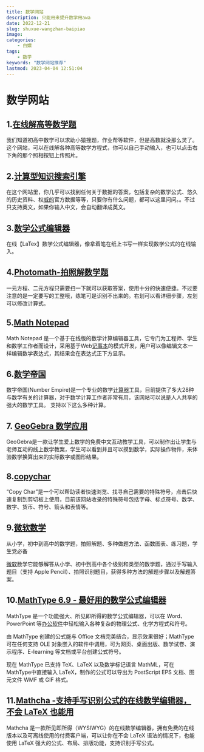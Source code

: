 ```yaml
---
title: 数学网站
description: 只能用来提升数学用awa
date: 2022-12-21
slug: shuxue-wangzhan-baipiao
image:
categories:
    - 白嫖
tags:
    - 数学
keywords: "数学网站推荐"
lastmod: 2023-04-04 12:51:04
---
```


# 数学网站

## 1.[在线解高等数学题](https://www.mathway.com/Algebra)

我们知道初高中数学可以求助小猿搜题，作业帮等软件，但是高数就没那么灵了。这个网站，可以在线解各种高等数学方程式，你可以自己手动输入，也可以点击右下角的那个照相按钮上传照片。

## 2.[计算型知识搜索引擎](https://www.wolframalpha.com/)

在这个网站里，你几乎可以找到任何关于数据的答案，包括复杂的数学公式、悠久的历史资料、权[威的](https://pinpai.smzdm.com/6689/)官方数据等等，只要你有什么问题，都可以这里问问。。不过只支持英文，如果你输入中文，会自动翻译成英文。

## 3.[数学公式编辑器](https://latex.91maths.com/)

在线【LaTex】数学公式编辑器，像拿着笔在纸上书写一样实现数学公式的在线输入。

## 4.[Photomath-拍照解数学题](https://www.photomath.net/en/)

一元方程、二元方程只需要扫一下就可以获取答案，使用十分的快速便捷。不过要注意的是一定要写的工整哦，练笔可是识别不出来的。右划可以看详细步骤，左划可以修改计算式。

## 5.[Math Notepad](https://mathnotepad.com/)

Math Notepad 是一个基于在线版的数学计算编辑器工具，它专门为工程师、学生和数学工作者而设计，采用基于Web[记事本](https://www.smzdm.com/fenlei/bijiben/)的模式开发，用户可以像编辑文本一样编辑数学表达式，其结果会在表达式正下方显示。

## 6.[数学帝国](https://www.numberempire.com/)

数字帝国(Number Empire)是一个专业的数学[计算器](https://www.smzdm.com/fenlei/jisuanqi/)工具，目前提供了多大28种与数学有关的计算器，对于数学计算工作者非常有用，该网站可以说是人人共享的强大的数学工具。 支持以下这么多种计算。

## 7. [GeoGebra 数学应用](https://www.geogebra.org/)

GeoGebra是一款让学生爱上数学的免费中文互动教学工具，可以制作出让学生与老师互动的线上数学教案，学生可以看到并且可以摸到数学，实际操作物件，来体验数学换算出来的实际数字或图形结果。

## 8.[copychar](https://copychar.cc/math/)

“Copy Char”是一个可以帮助读者快速浏览、找寻自己需要的特殊符号，点击后快速复制到剪切板上使用，目前该网站收录的特殊符号包括字母、标点符号、数学、数字、货币、符号、箭头和表情等。

## 9.[微软数学](https://go.smzdm.com/a0327b8e62c287a3/ca_bb_yc_5375_70690850_10064_0_5382_0)

从小学，初中到高中的数学题，拍照解题、多种做题方法、函数图表、练习题，学生党必备

[微软](https://pinpai.smzdm.com/1461/)数学它能够解答从小学、初中到高中各个级别和类型的数学题，通过手写输入题目（支持 Apple Pencil）、拍照识别题目，获得多种方法的解题步骤以及解题答案。

## 10.[MathType 6.9 - 最好用的数学公式编辑器](https://go.smzdm.com/94313cd7a520001e/ca_bb_yc_5375_70690850_10064_0_5382_0)

MathType 是一个功能强大、所见即所得的数学公式编辑器，可以在 Word、PowerPoint 等[办公软件](https://www.smzdm.com/fenlei/bangongruanjian/)中轻松输入各种复杂的物理公式、化学方程式和符号。

由 MathType 创建的公式能与 Office 文档完美结合，显示效果很好；MathType可在任何支持 OLE 对象嵌入的软件中调用，可为网页、桌面出版、数学试卷、演示程序、E-learning 等文档或平台创建公式符号。

现在 MathType 已支持 TeX、LaTeX 以及数学标记语言 MathML，可在 MathType中直接输入 LaTeX，制作的公式可以导出为 PostScript EPS 文档、图元文件 WMF 或 GIF 格式。

## 11.[Mathcha -支持手写识别公式的在线数学编辑器，不会 LaTeX 也能用](https://www.mathcha.io/)

Mathcha 是一款所见即所得（WYSIWYG）的在线数学编辑器，拥有免费的在线版本以及可离线使用的付费客户端，可以让你在不会 LaTeX 语法的情况下，也能使用 LaTeX 强大的公式、布局、排版功能，支持识别手写公式。

# 